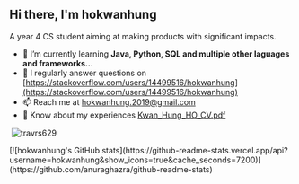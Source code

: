<h2>Hi there, I'm hokwanhung</h1>

A year 4 CS student aiming at making products with significant impacts.
- 🌱 I’m currently learning **Java, Python, SQL and multiple other laguages and frameworks...**
- 📝 I regularly answer questions on [https://stackoverflow.com/users/14499516/hokwanhung](https://stackoverflow.com/users/14499516/hokwanhung)
- 📫 Reach me at hokwanhung.2019@gmail.com
- 📄 Know about my experiences [Kwan_Hung_HO_CV.pdf](https://github.com/travrs629/travrs629/raw/main/Kwan_Hung_HO_CV.pdf)
  
<p>&nbsp;<img align="center" src="https://github-readme-stats.vercel.app/api?username=travrs629&count_private=true&show_icons=true&cache_seconds=1800&locale=en" alt="travrs629" /></p>
<p>[![hokwanhung's GitHub stats](https://github-readme-stats.vercel.app/api?username=hokwanhung&show_icons=true&cache_seconds=7200)](https://github.com/anuraghazra/github-readme-stats)</p>
